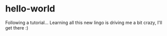 # hello-world
Following a tutorial...
Learning all this new lingo is driving me a bit crazy, I'll get there :)
